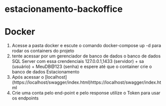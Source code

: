 ﻿# estacionamento-backoffice
<h1>Docker</h1>
<ol>
  <li>Acesse a pasta docker e escute o comando docker-compose up -d para rodar os containers do projeto</li>
  <li>tente acessar por um gerenciador de banco de dados o banco de dados SQL Server com essa crendenciais 127.0.0.1,1433 (servidor) + sa (usuário) + MeuDB@123 (senha) e espere até que o container crie o banco de dados Estacionamento </li>
  <li>Após acessar o [localhost](https://localhost/swagger/index.html)https://localhost/swagger/index.html</li>
  <li>Crie uma conta pelo end-point e pelo response utilize o Token para usar os endpoints</li>
</ol>
